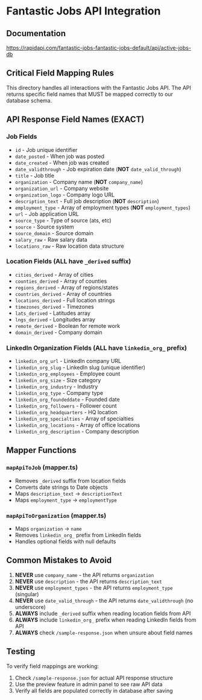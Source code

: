 # Fantastic Jobs API Integration

## Documentation

https://rapidapi.com/fantastic-jobs-fantastic-jobs-default/api/active-jobs-db

## Critical Field Mapping Rules

This directory handles all interactions with the Fantastic Jobs API. The API returns specific field names that MUST be mapped correctly to our database schema.

## API Response Field Names (EXACT)

### Job Fields
- `id` - Job unique identifier
- `date_posted` - When job was posted
- `date_created` - When job was created  
- `date_validthrough` - Job expiration date (**NOT** `date_valid_through`)
- `title` - Job title
- `organization` - Company name (**NOT** `company_name`)
- `organization_url` - Company website
- `organization_logo` - Company logo URL
- `description_text` - Full job description (**NOT** `description`)
- `employment_type` - Array of employment types (**NOT** `employment_types`)
- `url` - Job application URL
- `source_type` - Type of source (ats, etc)
- `source` - Source system
- `source_domain` - Source domain
- `salary_raw` - Raw salary data
- `locations_raw` - Raw location data structure

### Location Fields (ALL have `_derived` suffix)
- `cities_derived` - Array of cities
- `counties_derived` - Array of counties
- `regions_derived` - Array of regions/states
- `countries_derived` - Array of countries
- `locations_derived` - Full location strings
- `timezones_derived` - Timezones
- `lats_derived` - Latitudes array
- `lngs_derived` - Longitudes array
- `remote_derived` - Boolean for remote work
- `domain_derived` - Company domain

### LinkedIn Organization Fields (ALL have `linkedin_org_` prefix)
- `linkedin_org_url` - LinkedIn company URL
- `linkedin_org_slug` - LinkedIn slug (unique identifier)
- `linkedin_org_employees` - Employee count
- `linkedin_org_size` - Size category
- `linkedin_org_industry` - Industry
- `linkedin_org_type` - Company type
- `linkedin_org_foundeddate` - Founded date
- `linkedin_org_followers` - Follower count
- `linkedin_org_headquarters` - HQ location
- `linkedin_org_specialties` - Array of specialties
- `linkedin_org_locations` - Array of office locations
- `linkedin_org_description` - Company description

## Mapper Functions

### `mapApiToJob` (mapper.ts)
- Removes `_derived` suffix from location fields
- Converts date strings to Date objects
- Maps `description_text` → `descriptionText`
- Maps `employment_type` → `employmentType`

### `mapApiToOrganization` (mapper.ts)
- Maps `organization` → `name`
- Removes `linkedin_org_` prefix from LinkedIn fields
- Handles optional fields with null defaults

## Common Mistakes to Avoid

1. **NEVER** use `company_name` - the API returns `organization`
2. **NEVER** use `description` - the API returns `description_text`
3. **NEVER** use `employment_types` - the API returns `employment_type` (singular)
4. **NEVER** use `date_valid_through` - the API returns `date_validthrough` (no underscore)
5. **ALWAYS** include `_derived` suffix when reading location fields from API
6. **ALWAYS** include `linkedin_org_` prefix when reading LinkedIn fields from API
7. **ALWAYS** check `/sample-response.json` when unsure about field names

## Testing

To verify field mappings are working:
1. Check `/sample-response.json` for actual API response structure
2. Use the preview feature in admin panel to see raw API data
3. Verify all fields are populated correctly in database after saving
